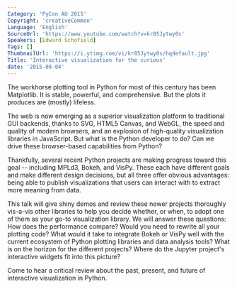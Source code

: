 ```yaml
---
Category: 'PyCon AU 2015'
Copyright: 'creativeCommon'
Language: 'English'
SourceUrl: 'https://www.youtube.com/watch?v=kr85Jytwy0s'
Speakers: [Edward Schofield]
Tags: []
ThumbnailUrl: 'https://i.ytimg.com/vi/kr85Jytwy0s/hqdefault.jpg'
Title: 'Interactive visualization for the curious'
date: '2015-08-04'
---
```

The workhorse plotting tool in Python for most of this century has been Matplotlib. It is stable, powerful, and comprehensive. But the plots it produces are (mostly) lifeless.

The web is now emerging as a superior visualization platform to traditional GUI backends, thanks to SVG, HTML5 Canvas, and WebGL, the speed and quality of modern browsers, and an explosion of high-quality visualization libraries in JavaScript. But what is the Python developer to do? Can we drive these browser-based capabilities from Python?

Thankfully, several recent Python projects are making progress toward this goal -- including MPLd3, Bokeh, and VisPy. These each have different goals and make different design decisions, but all three offer obvious advantages: being able to publish visualizations that users can interact with to extract more meaning from data.

This talk will give shiny demos and review these newer projects thoroughly vis-a-vis other libraries to help you decide whether, or when, to adopt one of them as your go-to visualization library. We will answer these questions: How does the performance compare? Would you need to rewrite all your plotting code? What would it take to integrate Bokeh or VisPy well with the current ecosystem of Python plotting libraries and data analysis tools? What is on the horizon for the different projects? Where do the Jupyter project's interactive widgets fit into this picture?

Come to hear a critical review about the past, present, and future of interactive visualization in Python.

